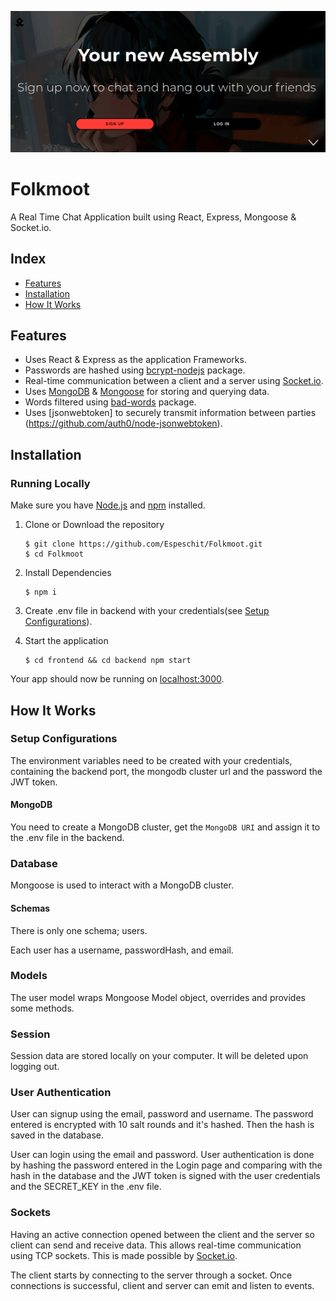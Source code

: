 ![Screenshot](https://raw.githubusercontent.com/Espeschit/Folkmoot/main/frontend/public/screenshot.png)

# Folkmoot

A Real Time Chat Application built using React, Express, Mongoose & Socket.io.

## Index
+ [Features](#features)
+ [Installation](#installation)
+ [How It Works](#how-it-works)

## Features<a name="features"></a>
+ Uses React & Express as the application Frameworks.
+ Passwords are hashed using [bcrypt-nodejs](https://github.com/shaneGirish/bcrypt-nodejs) package.
+ Real-time communication between a client and a server using [Socket.io](https://github.com/socketio/socket.io).
+ Uses [MongoDB](https://github.com/mongodb/mongo) & [Mongoose](https://github.com/Automattic/mongoose) for storing and querying data.
+ Words filtered using [bad-words](https://github.com/web-mech/badwords) package.
+ Uses [jsonwebtoken] to securely transmit information between parties (https://github.com/auth0/node-jsonwebtoken).

## Installation<a name="installation"></a>
### Running Locally
Make sure you have [Node.js](https://nodejs.org/) and [npm](https://www.npmjs.com/) installed.

1. Clone or Download the repository

	```
	$ git clone https://github.com/Espeschit/Folkmoot.git
	$ cd Folkmoot
	```
2. Install Dependencies

	```
	$ npm i
	```
2. Create .env file in backend with your credentials(see [Setup Configurations](#configurations)).

3. Start the application

	```
	$ cd frontend && cd backend npm start
	```
Your app should now be running on [localhost:3000](http://localhost:3000/).

## How It Works<a name="how-it-works"></a>
### Setup Configurations<a name="configurations"></a>
The environment variables need to be created with your credentials, containing the backend port, the mongodb cluster url and the password the JWT token.

#### MongoDB
You need to create a MongoDB cluster, get the `MongoDB URI` and assign it to the .env file in the backend.

### Database<a name="database"></a>
Mongoose is used to interact with a MongoDB cluster. 

#### Schemas
There is only one schema; users. 

Each user has a username, passwordHash, and email.

### Models<a name="models"></a>
The user model wraps Mongoose Model object, overrides and provides some methods.

### Session<a name="session"></a>
Session data are stored locally on your computer. It will be deleted upon logging out.

### User Authentication<a name="auth"></a>
User can signup using the email, password and username. The password entered is encrypted with 10 salt rounds and it's hashed. Then the hash is saved in the database.

User can login using the email and password. User authentication is done by hashing the password entered in the Login page and comparing with the hash in the database and the JWT token is signed with the user credentials and the SECRET_KEY in the .env file.

### Sockets<a name="sockets"></a>
Having an active connection opened between the client and the server so client can send and receive data. This allows real-time communication using TCP sockets. This is made possible by [Socket.io](https://github.com/socketio/socket.io).

The client starts by connecting to the server through a socket. Once connections is successful, client and server can emit and listen to events. 
